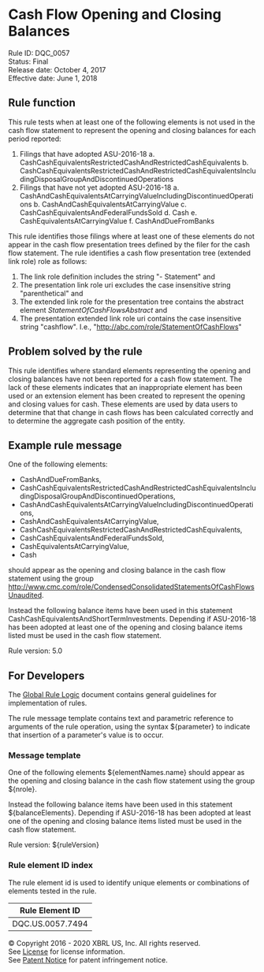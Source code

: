 # Cash Flow Opening and Closing Balances
Rule ID: DQC_0057  
Status:  Final  
Release date: October 4, 2017  
Effective date: June 1, 2018  

## Rule function

This rule tests when at least one of the following elements is not used in the cash flow statement to represent the opening and closing balances for each period reported:

1.  Filings that have adopted ASU-2016-18
    a.  CashCashEquivalentsRestrictedCashAndRestrictedCashEquivalents
    b.  CashCashEquivalentsRestrictedCashAndRestrictedCashEquivalentsIncludingDisposalGroupAndDiscontinuedOperations
2.  Filings that have not yet adopted ASU-2016-18
    a.  CashAndCashEquivalentsAtCarryingValueIncludingDiscontinuedOperations
    b.  CashAndCashEquivalentsAtCarryingValue
    c.  CashCashEquivalentsAndFederalFundsSold
    d.  Cash
    e.  CashEquivalentsAtCarryingValue
    f.  CashAndDueFromBanks

This rule identifies those filings where at least one of these elements do not appear in the cash flow presentation trees defined by the filer for the cash flow statement. The rule identifies a cash flow presentation tree (extended link role) role as follows:

1.  The link role definition includes the string "- Statement" and
2.  The presentation link role uri excludes the case insensitive string "parenthetical" and
3.  The extended link role for the presentation tree contains the abstract element _StatementOfCashFlowsAbstract_ and
4.  The presentation extended link role uri contains the case insensitive string "cashflow". I.e., "http://abc.com/role/StatementOfCashFlows"

## Problem solved by the rule

This rule identifies where standard elements representing the opening and closing balances have not been reported for a cash flow statement. The lack of these elements indicates that an inappropriate element has been used or an extension element has been created to represent the opening and closing values for cash. These elements are used by data users to determine that that change in cash flows has been calculated correctly and to determine the aggregate cash position of the entity.  

## Example rule message

One of the following elements:

*   CashAndDueFromBanks,
*   CashCashEquivalentsRestrictedCashAndRestrictedCashEquivalentsIncludingDisposalGroupAndDiscontinuedOperations,
*   CashAndCashEquivalentsAtCarryingValueIncludingDiscontinuedOperations,
*   CashAndCashEquivalentsAtCarryingValue,
*   CashCashEquivalentsRestrictedCashAndRestrictedCashEquivalents,
*   CashCashEquivalentsAndFederalFundsSold,
*   CashEquivalentsAtCarryingValue,
*   Cash

should appear as the opening and closing balance in the cash flow statement using the group http://www.cmc.com/role/CondensedConsolidatedStatementsOfCashFlowsUnaudited.  

Instead the following balance items have been used in this statement CashCashEquivalentsAndShortTermInvestments. Depending if ASU-2016-18 has been adopted at least one of the opening and closing balance items listed must be used in the cash flow statement.  
  
Rule version: 5.0

## For Developers

The [Global Rule Logic](https://xbrl.us/dqc_0001) document contains general guidelines for implementation of rules.  

The rule message template contains text and parametric reference to arguments of the rule operation, using the syntax ${parameter} to indicate that insertion of a parameter's value is to occur.  

### Message template

One of the following elements ${elementNames.name} should appear as the opening and closing balance in the cash flow statement using the group ${nrole}.  

Instead the following balance items have been used in this statement ${balanceElements}. Depending if ASU-2016-18 has been adopted at least one of the opening and closing balance items listed must be used in the cash flow statement.  
  
Rule version: ${ruleVersion}

### Rule element ID index

The rule element id is used to identify unique elements or combinations of elements tested in the rule. 

| Rule Element ID |
| --- |
| DQC.US.0057.7494 |

© Copyright 2016 - 2020 XBRL US, Inc. All rights reserved.   
See [License](https://xbrl.us/dqc-license) for license information.  
See [Patent Notice](https://xbrl.us/dqc-patent) for patent infringement notice.  
